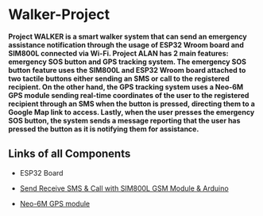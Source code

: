 # Walker-Project

<p><strong> Project WALKER is a smart walker system that can send an emergency assistance notification through the usage of ESP32 Wroom board and SIM800L connected via Wi-Fi. Project ALAN has 2 main features: emergency SOS button and GPS tracking system. The emergency SOS button feature uses the SIM800L and ESP32 Wroom board attached to two tactile buttons either sending an SMS or call to the registered recipient. On the other hand, the GPS tracking system uses a Neo-6M GPS module sending real-time coordinates of the user to the registered recipient through an SMS when the button is pressed, directing them to a Google Map link to access. Lastly, when the user presses the emergency SOS button, the system sends a message reporting that the user has pressed the button as it is notifying them for assistance.
</strong></p>

## Links of all Components
* ESP32 Board 
<a href="https://randomnerdtutorials.com/getting-started-with-esp32/#esp32-intro">

* Send Receive SMS & Call with SIM800L GSM Module & Arduino 
<a href="https://lastminuteengineers.com/sim800l-gsm-module-arduino-tutorial/">

* Neo-6M GPS module
<a href="https://lastminuteengineers.com/neo6m-gps-arduino-tutorial/">